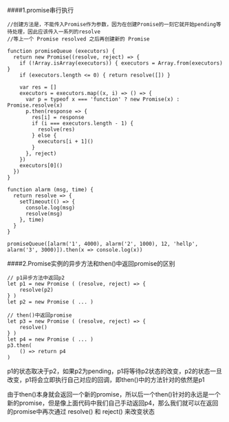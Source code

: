 ####1.promise串行执行
```text
//创建方法是，不能传入Promise作为参数，因为在创建Promise的一刻它就开始pending等待处理，因此应该传入一系列的resolve
//等上一个 Promise resolved 之后再创建新的 Promise

function promiseQueue (executors) {
  return new Promise((resolve, reject) => {
    if (!Array.isArray(executors)) { executors = Array.from(executors) }
    if (executors.length <= 0) { return resolve([]) }

    var res = []
    executors = executors.map((x, i) => () => {
      var p = typeof x === 'function' ? new Promise(x) : Promise.resolve(x)
      p.then(response => {
        res[i] = response
        if (i === executors.length - 1) {
          resolve(res)
        } else {
          executors[i + 1]()
        }
      }, reject)
    })
    executors[0]()
  })
}

function alarm (msg, time) {
  return resolve => {
    setTimeout(() => {
      console.log(msg)
      resolve(msg)
    }, time)
  }
}

promiseQueue([alarm('1', 4000), alarm('2', 1000), 12, 'hellp', alarm('3', 3000)]).then(x => console.log(x))

```
####2.Promise实例的异步方法和then()中返回promise的区别
```text
// p1异步方法中返回p2
let p1 = new Promise ( (resolve, reject) => {
    resolve(p2)
} )
let p2 = new Promise ( ... )

// then()中返回promise
let p3 = new Promise ( (resolve, reject) => {
    resolve()
} )
let p4 = new Promise ( ... )
p3.then(
    () => return p4
)

```
p1的状态取决于p2，如果p2为pending，p1将等待p2状态的改变，p2的状态一旦改变，p1将会立即执行自己对应的回调，即then()中的方法针对的依然是p1

由于then()本身就会返回一个新的promise，所以后一个then()针对的永远是一个新的promise，但是像上面代码中我们自己手动返回p4，那么我们就可以在返回的promise中再次通过 resolve() 和 reject() 来改变状态
